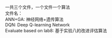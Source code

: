 一共三个文件，一个文件一个算法    
文件名：    
ANN+GA:                          神经网络+遗传算法            
DQN:                                 Deep Q-learning Network        
Evaluate based on lab8:    基于实验八的改进评估算法            
